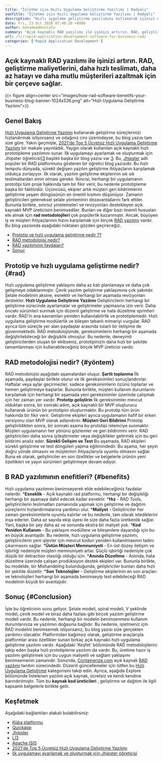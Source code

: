 ```yaml
---
title: "İşletme için Hızlı Uygulama Geliştirme Yazılımı | Radyalı" 
seoTitle: "İşletme için Hızlı Uygulama Geliştirme Yazılımı | Radyalı" 
description: "Hızlı uygulama geliştirme yazılımını kullanarak işinizi nasıl büyütebileceğinizi öğrenin. Bu makale size açık kaynaklı RAD metodolojileri hakkında bilgi verecektir." 
date: Fri, 23 Oct 2020 07:40:20 +0000
author: muhammadmustafa
summary: "Açık kaynaklı RAD yazılımı ile işinizi artırın. RAD, geliştirme maliyetlerini, daha hızlı teslimatı, daha az hatayı ve daha mutlu müşterileri azaltmak için bir çerçeve sağlar." 
url: /tr/rapid-application-development-software-for-business-rad/
categories: ['Rapid Application Development']
---
```


## Açık kaynaklı RAD yazılımı ile işinizi artırın. RAD, geliştirme maliyetlerini, daha hızlı teslimatı, daha az hatayı ve daha mutlu müşterileri azaltmak için bir çerçeve sağlar.

{{< figure align=center src="images/how-rad-software-benetifs-your-business-blog-banner-1024x536.png" alt="Hızlı Uygulama Geliştirme Yazılımı">}}


## Genel Bakış
[Hızlı Uygulama Geliştirme Yazılımı][1] kullanarak geliştirme süreçlerinizi hızlandırmak istiyorsanız ve odağınız ciro üzerindeyse, bu blog yazısı tam size göre. Yakın geçmişte, [2021'de Top 5 Ücretsiz Hızlı Uygulama Geliştirme Yazılımı][2] bir makale yayınladık. Yaygın olarak kullanılan açık kaynaklı hızlı prototipleme yazılımını sunar. İlk uygulamayı ayarlamak ve oluşturmak için Jhipster öğreticisi][3] başlıklı başka bir blog yazısı var [3]. Bu, [Jhipster][4] adlı popüler bir RAD platformunu gösteren bir öğretici blog yazısıdır.
Bu hızlı tempolu dünyada, sürekli değişen yazılım geliştirme ihtiyaçlarını karşılamak oldukça zorlaşıyor. İlk olarak, yazılım geliştirme ekiplerinin sık sık teslimatlardan emin olması gerekir. İkincisi, herhangi bir uygulamanın prototipi tüm proje hakkında tam bir fikir verir, bu nedenle prototipleme başka bir faktördür. Üçüncüsü, ekipler artık müşteri geri bildirimlerini geliştirme yaşam döngüsünün en önemli kısmını düşünüyor. Zamanın geliştiricileri geleneksel şelale yönteminin dezavantajlarını fark ettiler. Bununla birlikte, sınırsız yinelemeleri ve revizyonları destekleyen açık kaynaklı MVP üreticisini benimsediler.
Bunları ve diğer bazı önemli hususları ele almak için **rad metodolojileri**  çok popülerlik kazanmıştır. Ancak, büyüyen iş ve müşteri ihtiyaçlarının hızını karşılamak için birçok [RAD yazılımı][1] vardır.
Bu blog yazısında aşağıdaki noktaları gözden geçireceğiz.
  * [Prototip ve hızlı uygulama geliştirme nedir ??][5]
  * [RAD metodolojisi nedir?][6]
  * [RAD yazılımının faydaları?][7]
  * [Sonuç][8]

## Prototip ve hızlı uygulama geliştirme nedir?   {#rad}
Hızlı uygulama geliştirme yaklaşımı daha az katı planlamaya ve daha çok gelişmeye odaklanmıştır. Çevik yazılım geliştirme yaklaşımına çok yakındır. Şelale modelinin aksine, esnektir ve herhangi bir aşamada revizyonları destekler.
**Hızlı Uygulama Geliştirme Yazılımı**  Geliştiricilerin herhangi bir geliştirme sürecinde ayarlamalar ve geliştirmeler yapmasına izin verir. Daha önceki sürümleri sunmak için düzenli geliştirme ve hata düzeltme sprintleri vardır.
RAD'in ana kavramları yeniden kullanılabilirlik ve prototiplemedir. Hızlı uygulama geliştirme modülerlik ve bileşen tabanlı mimariyi vurgular. RAD ayrıca tüm süreçte yer alan paydaşlar arasında tutarlı bir iletişime de güvenmektedir. RAD metodolojisinde, gereksinimlerin herhangi bir aşamada değiştirilebileceği bir değişiklik olmuştur. Bu nedenle, deneyimli geliştiricilerden oluşan bir ekibseniz, prototipinizin daha hızlı bir şekilde tamamlanması için kullanabileceğiniz birçok MVP üreticisi vardır.

## RAD metodolojisi nedir?   {#yöntem}
RAD metodolojisi aşağıdaki aşamalardan oluşur.
**Şartlı toplanma**
İlk aşamada, paydaşlar birlikte oturur ve ilk gereksinimleri sonuçlandırırlar. Haftalar veya aylar geçirmezler, sadece gereksinimlerin özünü toplarlar ve hemen geliştirmeye başlarlar. Bununla birlikte, müşteri kullanım durumlarını karşılamak için herhangi bir aşamada yeni gereksinimler üzerinde çalışmak için her zaman yer vardır.
**Prototip geliştirin** 
İlk gereksinimler mevcut olduktan sonra, bir sonraki adım, açık kaynaklı bir MVP oluşturucu kullanarak ürünün bir prototipini oluşturmaktır. Bu prototip tüm ürün hakkında bir fikir verir. Geliştirme ekipleri ayrıca uygulamanın hafif bir erken versiyonu olan MVP olarak adlandırılır.
**Müşteri Geri Bildirimi** 
Prototip geliştirildikten sonra, bir sonraki aşama bu prototipi istemciye sunmaktır. Müşteri uygulamanın her yönünü gözlemler ve geri bildirimini verir. RAD geliştiricileri daha sonra iyileştirmeler veya değişiklikler getirmek için bu geri bildirimi analiz eder.
**Sürekli Gelişim ve Test** 
Bu aşamada, RAD ekipleri sürekli geliştirme ve test döngüleri yapma eğilimindedir. Bu aşama, her şeyin doğru yönde olmasını ve müşterinin ihtiyaçlarıyla uyumlu olmasını sağlar. Buna ek olarak, geliştiriciler en son özellikler ve belgelerle ürünün yeni özellikleri ve yayın sürümleri geliştirmeye devam ediyor.

## B **RAD yazılımının enefitleri?**    {#benefits}
Hızlı uygulama yazılımını benimseyerek elde edebileceğimiz faydalar nelerdir.
  ***Esneklik**  - Açık kaynaklı rad platformu, herhangi bir değişikliği herhangi bir aşamaya dahil edecek kadar esnektir.
  ***Hız**  - RAD Tools, geliştiricilerin teslimatları zamanında yapmak için geliştirme ve dağıtım süreçlerini hızlandırmalarına yardımcı olur.
  ***Maliyet**  - Geliştiriciler her zaman gereksinimlerle uyumlu kalırlar ve bu nedenle, tam olarak istediklerini inşa ederler. Daha az sayıda ekip üyesi ile size daha fazla üretkenlik sağlar. Yani, başka bir şey daha az ve sonunda ekstra bir maliyet yok.
  ***Kod Yeniden Kullanım**  - Bu yaklaşım modüllere ve bileşenlere dayandığı için bu en büyük avantajdır. Bu nedenle, hızlı uygulama geliştirme yazılımı, geliştiricilerin yeni işlevler için mevcut kodun yeniden kullanılmasının tadını çıkarmasını sağlar.
  ***Üstün Müşteri Memnuniyeti**  - En üst düzey iletişim ve işbirliği nedeniyle müşteri memnuniyeti artar. Güçlü işbirliği nedeniyle çok düşük bir detraction olasılığı olduğu için.
  ***Anında Düzeltme**  - Aslında, hata düzeltme üzerinde çalışan prodüksiyon destek ekipleri var. Bununla birlikte, bu modelde, bir Mishandeling bulunduğunda, geliştiriciler bunları daha hızlı bir şekilde düzeltir.
  ***Son Teknolojiler**  - Geliştirme ekiplerinin en son araçları ve teknolojileri herhangi bir aşamada benimseyip test edebileceği RAD modelinin büyük bir avantajıdır.

## **Sonuç**    {#Conclusion}
İşte bu öğreticinin sonu geliyor. Şelale modeli, spiral modeli, V şeklinde model, çevik model ve biraz daha fazlası gibi birçok yazılım geliştirme modeli vardır. Bu nedenle, herhangi bir modelin benimsenmesi kullanım durumlarınıza ve yazılımın doğasına bağlıdır. Bu nedenle, işletmeniz için RAD modelini benimsemek istiyorsanız, bu blog yazısı size gerçekten yardımcı olacaktır. Platformdan bağımsız olarak, geliştirme araçlarıyla platformlar arası özellikler sunan birkaç açık kaynaklı hızlı uygulama geliştirme yazılımı vardır. Aşağıdaki 'Keşfet' bölümünde RAD metodolojilerini takip eden başka hızlı prototipleme yazılımı da vardır. Bu, üretime hazır iş yazılımı geliştirmek için bu uygun maliyetli ve sağlam yaklaşımı benimsemenin zamanıdır.
Sonunda, [Containerize.com][9] açık kaynak [RAD yazılımı][1] tanıtım sürecindedir. Düzenli güncellemeler için lütfen bu [Hızlı Uygulama Geliştirme][1] kategorisini takip edin. Ayrıca, aşağıda Explore bölümünde listelenen yazılım açık kaynak, ücretsiz ve kendi kendine barındırılmıştır. Tüm bu **kaynak kod üreticileri** , geliştirme ve dağıtım ile ilgili kapsamlı belgelerle birlikte gelir.

## Keşfetmek
Aşağıdaki bağlantıları alakalı bulabilirsiniz:
  * [Küba platformu][10]
  * [Quickapp][11]
  * [Jhipster][4]
  * [LI3][12]
  * [Apache ISIS][13]
  * [2021'de Top 5 Ücretsiz Hızlı Uygulama Geliştirme Yazılımı][2]
  * [İlk uygulamayı ayarlamak ve oluşturmak için Jhipster öğreticisi][3]

  
[1]: https://products.containerize.com/rad
[2]: https://blog.containerize.com/rapid-application-development/top-5-free-rapid-application-development-software-in-2021/
[3]: https://blog.containerize.com/2020/10/28/jhipster-tutorial-to-setup-and-create-the-first-application/
[4]: https://products.containerize.com/rad/jhipster
[5]: #rad
[6]: #method
[7]: #benefits
[8]: #conclusion
[9]: https://www.containerize.com/
[10]: https://products.containerize.com/rad/cuba
[11]: https://products.containerize.com/rad/quickapp
[12]: https://products.containerize.com/rad/li3
[13]: https://products.containerize.com/rad/apache-isis

